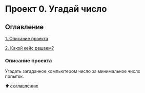 # Проект 0. Угадай число

## Оглавление
[1. Описание проекта](https://github.com/kridiner/sf_data_science/blob/main/README.md#Описание-проекта)

[2. Какой кейс решаем?](https://github.com/kridiner/sf_data_science/blob/main/README.md#Какой-кейс-решаем?)

### Описание проекта
Угадать загаданное компьютером число за минимальное число попыток.

:arrow_up:[к оглавлению](https://github.com/kridiner/sf_data_science/blob/main/README.md#Оглавление)
